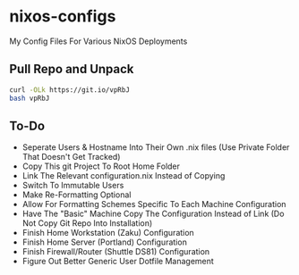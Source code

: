 # nixos-configs

My Config Files For Various NixOS Deployments

## Pull Repo and Unpack

```bash
curl -OLk https://git.io/vpRbJ
bash vpRbJ
```

## To-Do

- Seperate Users & Hostname Into Their Own .nix files (Use Private Folder That Doesn't Get Tracked) 
- Copy This git Project To Root Home Folder 
- Link The Relevant configuration.nix Instead of Copying 
- Switch To Immutable Users 
- Make Re-Formatting Optional 
- Allow For Formatting Schemes Specific To Each Machine Configuration 
- Have The "Basic" Machine Copy The Configuration Instead of Link (Do Not Copy Git Repo Into Installation)
- Finish Home Workstation (Zaku) Configuration 
- Finish Home Server (Portland) Configuration 
- Finish Firewall/Router (Shuttle DS81) Configuration 
- Figure Out Better Generic User Dotfile Management 
